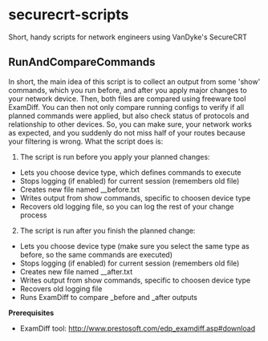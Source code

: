 # securecrt-scripts
Short, handy scripts for network engineers using VanDyke's SecureCRT

## RunAndCompareCommands

In short, the main idea of this script is to collect an output from some 'show' commands, which you run before, and after you apply major changes to your network device. Then, both files are compared using freeware tool ExamDiff. You can then not only compare running configs to verify if all planned commands were applied, but also check status of protocols and relationship to other devices. So, you can make sure, your network works as expected, and you suddenly do not miss half of your routes because your filtering is wrong. What the script does is:

1. The script is run before you apply your planned changes:
 * Lets you choose device type, which defines commands to execute
 * Stops logging (if enabled) for current session (remembers old file)
 * Creates new file named <hostname>_<date>_before.txt
 * Writes output from show commands, specific to choosen device type
 * Recovers old logging file, so you can log the rest of your change process

2. The script is run after you finish the planned change:
 * Lets you choose device type (make sure you select the same type as before, so the same commands are executed)
 * Stops logging (if enabled) for current session (remembers old file)
 * Creates new file named <hostname>_<date>_after.txt
 * Writes output from show commands, specific to choosen device type
 * Recovers old logging file
 * Runs ExamDiff to compare _before and _after outputs

__Prerequisites__
 - ExamDiff tool: http://www.prestosoft.com/edp_examdiff.asp#download
